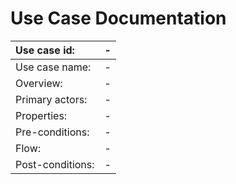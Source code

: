 # Use Case Documentation

| Use case id: | - |
| :--- | :--- |
| Use case name: | - |
| Overview: | - |
| Primary actors: | - |
| Properties: | - |
| Pre-conditions: | - |
| Flow: | - |
| Post-conditions: | - |
